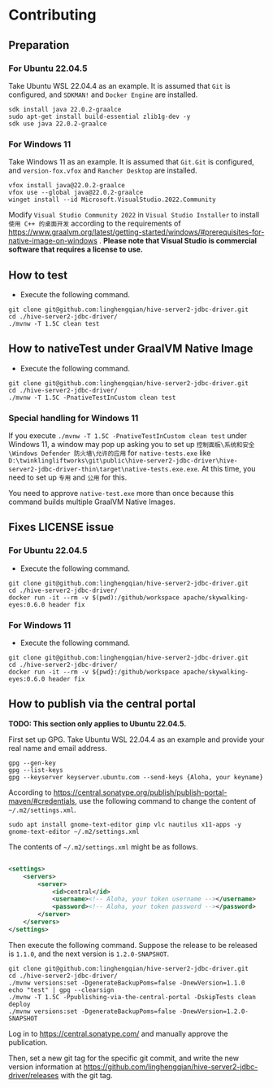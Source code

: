 # Contributing

## Preparation

### For Ubuntu 22.04.5

Take Ubuntu WSL 22.04.4 as an example.
It is assumed that `Git` is configured, and `SDKMAN!` and `Docker Engine` are installed.

```shell
sdk install java 22.0.2-graalce
sudo apt-get install build-essential zlib1g-dev -y
sdk use java 22.0.2-graalce
```

### For Windows 11

Take Windows 11 as an example.
It is assumed that `Git.Git` is configured, and `version-fox.vfox` and `Rancher Desktop` are installed.

```
vfox install java@22.0.2-graalce
vfox use --global java@22.0.2-graalce
winget install --id Microsoft.VisualStudio.2022.Community
```

Modify `Visual Studio Community 2022` in `Visual Studio Installer` to install `使用 C++ 的桌面开发` according 
to the requirements of https://www.graalvm.org/latest/getting-started/windows/#prerequisites-for-native-image-on-windows .
**Please note that Visual Studio is commercial software that requires a license to use.**

## How to test

- Execute the following command.

```shell
git clone git@github.com:linghengqian/hive-server2-jdbc-driver.git
cd ./hive-server2-jdbc-driver/
./mvnw -T 1.5C clean test
```

## How to nativeTest under GraalVM Native Image

- Execute the following command.

```shell
git clone git@github.com:linghengqian/hive-server2-jdbc-driver.git
cd ./hive-server2-jdbc-driver/
./mvnw -T 1.5C -PnativeTestInCustom clean test
```

### Special handling for Windows 11

If you execute `./mvnw -T 1.5C -PnativeTestInCustom clean test` under Windows 11, 
a window may pop up asking you to set up `控制面板\系统和安全\Windows Defender 防火墙\允许的应用` for `native-tests.exe` 
like `D:\twinklingliftworks\git\public\hive-server2-jdbc-driver\hive-server2-jdbc-driver-thin\target\native-tests.exe.exe`. 
At this time, you need to set up `专用` and `公用` for this.

You need to approve `native-test.exe` more than once because this command builds multiple GraalVM Native Images.

## Fixes LICENSE issue

### For Ubuntu 22.04.5

- Execute the following command.

```shell
git clone git@github.com:linghengqian/hive-server2-jdbc-driver.git
cd ./hive-server2-jdbc-driver/
docker run -it --rm -v $(pwd):/github/workspace apache/skywalking-eyes:0.6.0 header fix
```

### For Windows 11

- Execute the following command.

```
git clone git@github.com:linghengqian/hive-server2-jdbc-driver.git
cd ./hive-server2-jdbc-driver/
docker run -it --rm -v ${pwd}:/github/workspace apache/skywalking-eyes:0.6.0 header fix
```

## How to publish via the central portal

**TODO: This section only applies to Ubuntu 22.04.5.**

First set up GPG.
Take Ubuntu WSL 22.04.4 as an example and provide your real name and email address.

```shell
gpg --gen-key
gpg --list-keys
gpg --keyserver keyserver.ubuntu.com --send-keys {Aloha, your keyname}
```

According to https://central.sonatype.org/publish/publish-portal-maven/#credentials,
use the following command to change the content of `~/.m2/settings.xml`.

```shell
sudo apt install gnome-text-editor gimp vlc nautilus x11-apps -y
gnome-text-editor ~/.m2/settings.xml
```

The contents of `~/.m2/settings.xml` might be as follows.

```xml

<settings>
    <servers>
        <server>
            <id>central</id>
            <username><!-- Aloha, your token username --></username>
            <password><!-- Aloha, your token password --></password>
        </server>
    </servers>
</settings>
```

Then execute the following command.
Suppose the release to be released is `1.1.0`, and the next version is `1.2.0-SNAPSHOT`.

```shell
git clone git@github.com:linghengqian/hive-server2-jdbc-driver.git
cd ./hive-server2-jdbc-driver/
./mvnw versions:set -DgenerateBackupPoms=false -DnewVersion=1.1.0
echo "test" | gpg --clearsign
./mvnw -T 1.5C -Ppublishing-via-the-central-portal -DskipTests clean deploy
./mvnw versions:set -DgenerateBackupPoms=false -DnewVersion=1.2.0-SNAPSHOT
```

Log in to https://central.sonatype.com/ and manually approve the publication.

Then, set a new git tag for the specific git commit, 
and write the new version information at https://github.com/linghengqian/hive-server2-jdbc-driver/releases with the git tag.
